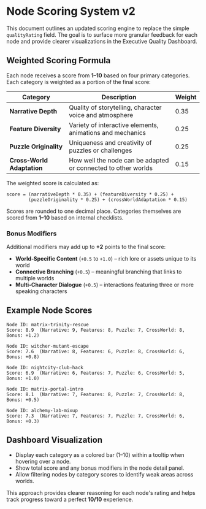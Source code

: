 # Node Scoring System v2

This document outlines an updated scoring engine to replace the simple `qualityRating` field. The goal is to surface more granular feedback for each node and provide clearer visualizations in the Executive Quality Dashboard.

## Weighted Scoring Formula
Each node receives a score from **1–10** based on four primary categories. Each category is weighted as a portion of the final score:

| Category | Description | Weight |
| --- | --- | --- |
| **Narrative Depth** | Quality of storytelling, character voice and atmosphere | 0.35 |
| **Feature Diversity** | Variety of interactive elements, animations and mechanics | 0.25 |
| **Puzzle Originality** | Uniqueness and creativity of puzzles or challenges | 0.25 |
| **Cross‑World Adaptation** | How well the node can be adapted or connected to other worlds | 0.15 |

The weighted score is calculated as:

```
score = (narrativeDepth * 0.35) + (featureDiversity * 0.25) +
        (puzzleOriginality * 0.25) + (crossWorldAdaptation * 0.15)
```

Scores are rounded to one decimal place. Categories themselves are scored from **1–10** based on internal checklists.

### Bonus Modifiers
Additional modifiers may add up to **+2** points to the final score:

- **World‑Specific Content** (`+0.5` to `+1.0`) – rich lore or assets unique to its world
- **Connective Branching** (`+0.5`) – meaningful branching that links to multiple worlds
- **Multi‑Character Dialogue** (`+0.5`) – interactions featuring three or more speaking characters

## Example Node Scores
```
Node ID: matrix-trinity-rescue
Score: 8.9  (Narrative: 9, Features: 8, Puzzle: 7, CrossWorld: 8, Bonus: +1.2)

Node ID: witcher-mutant-escape
Score: 7.6  (Narrative: 8, Features: 6, Puzzle: 8, CrossWorld: 6, Bonus: +0.8)

Node ID: nightcity-club-hack
Score: 6.9  (Narrative: 6, Features: 7, Puzzle: 6, CrossWorld: 5, Bonus: +1.0)

Node ID: matrix-portal-intro
Score: 8.1  (Narrative: 7, Features: 8, Puzzle: 7, CrossWorld: 8, Bonus: +0.5)

Node ID: alchemy-lab-mixup
Score: 7.3  (Narrative: 7, Features: 7, Puzzle: 7, CrossWorld: 6, Bonus: +0.3)
```

## Dashboard Visualization
- Display each category as a colored bar (1–10) within a tooltip when hovering over a node.
- Show total score and any bonus modifiers in the node detail panel.
- Allow filtering nodes by category scores to identify weak areas across worlds.

This approach provides clearer reasoning for each node's rating and helps track progress toward a perfect **10/10** experience.

